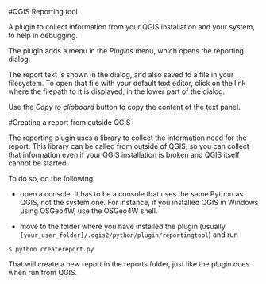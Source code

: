 #QGIS Reporting tool

A plugin to collect information from your QGIS installation and your system, to help in debugging.

The plugin adds a menu in the *Plugins* menu, which opens the reporting dialog.

The report text is shown in the dialog, and also saved to a file in your filesystem. To open that file with your default text editor, click on the link where the filepath to it is displayed, in the lower part of the dialog.

Use the *Copy to clipboard* button to copy the content of the text panel.

#Creating a report from outside QGIS

The reporting plugin uses a library to collect the information need for the report. This library can be called from outside of QGIS, so you can collect that information even if your QGIS installation is broken and QGIS itself cannot be started.

To do so, do the following:

- open a console. It has to be a console that uses the same Python as QGIS, not the system one. For instance, if you installed QGIS in Windows using OSGeo4W, use the OSGeo4W shell.

- move to the folder where you have installed the plugin (usually `[your_user_folder]/.qgis2/python/plugin/reportingtool`) and run

```
$ python createreport.py
```

That will create a new report in the reports folder, just like the plugin does when run from QGIS.


